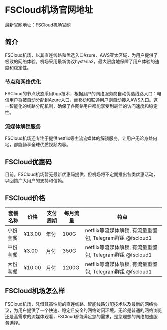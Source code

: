 # FSCloud机场官网地址

最新官网地址：[FSCloud机场官网](https://123.fscloud.cc/#/register?code=aIwjzRrC)


## 简介

FSCloud机场，以其直连线路和优选入口Azure、AWS亚太区域，为用户提供了极致的网络体验。机场采用最新协议hysteria2，最大限度地保障了用户体验的速度和稳定性。

### 节点和网络优化
FSCloud的节点状态采用bgp技术，根据用户的网络服务商自动优选线路入口：电信用户将被自动分配到Azure入口，而移动和联通用户则自动接入AWS入口。这一智能化的线路分配机制，确保了各网络用户都能享受到最佳的访问速度和稳定性。

### 流媒体解锁服务
FSCloud机场还专注于提供netflix等主流流媒体的解锁服务，让用户无论身处何地，都能畅享全球优质视频内容。



## FSCloud优惠码

目前，FSCloud机场暂无最新优惠码提供。但机场将不定期推出各类优惠活动，以回馈广大用户的支持和信赖。



## FSCloud价格

| 套餐名称 | 价格  | 支付周期 | 每月流量   | 特点                       |
|--------|-----|-------|---------|--------------------------|
| 小份套餐  | ¥13.00 | 年付    | 100G     | netflix等流媒体解锁, 有流量重置包, Telegram群组 @fscloud1 |
| 中份套餐  | ¥3.00  | 月付    | 350G     | netflix等流媒体解锁, 有流量重置包, Telegram群组 @fscloud1 |
| 大份套餐  | ¥10.00 | 月付    | 1200G    | netflix等流媒体解锁, 有流量重置包, Telegram群组 @fscloud1 |


## FSCloud机场怎么样

FSCloud机场，凭借其高性能的直连线路、智能线路分配技术以及最新的网络协议，为用户提供了一个快速、稳定且安全的网络访问环境。无论是普通的网络浏览还是高需求的流媒体观看，FSCloud都能满足您的需求，是您理想的网络加速服务选择。
